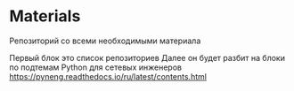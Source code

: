 # Materials
Репозиторий со всеми необходимыми материала

Первый блок это список репозиториев
Далее он будет разбит на блоки по подтемам
Python для сетевых инженеров
https://pyneng.readthedocs.io/ru/latest/contents.html

